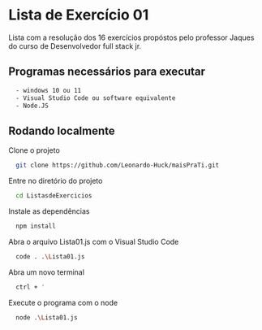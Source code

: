 
# Lista de Exercício 01
Lista com a resolução dos 16 exercícios propóstos pelo professor Jaques do curso de Desenvolvedor full stack jr.


## Programas necessários para executar


```bash
  - windows 10 ou 11
  - Visual Studio Code ou software equivalente
  - Node.JS
```
    
## Rodando localmente

Clone o projeto

```bash
  git clone https://github.com/Leonardo-Huck/maisPraTi.git
```

Entre no diretório do projeto

```bash
  cd ListasdeExercicios
```

Instale as dependências

```bash
  npm install
```

Abra o arquivo Lista01.js com o Visual Studio Code
```bash
  code . .\Lista01.js
```

Abra um novo terminal
```bash
  ctrl + '
```

Execute o programa com o node
```bash
  node .\Lista01.js
```